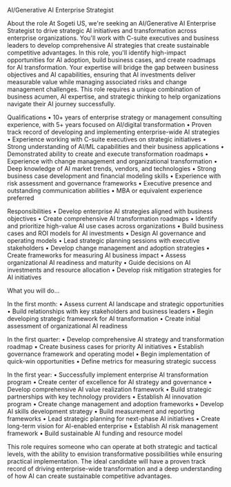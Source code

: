 AI/Generative AI Enterprise Strategist 

About the role At Sogeti US, we're seeking an AI/Generative AI Enterprise Strategist to drive strategic AI initiatives and transformation across enterprise organizations. You'll work with C-suite executives and business leaders to develop comprehensive AI strategies that create sustainable competitive advantages. In this role, you'll identify high-impact opportunities for AI adoption, build business cases, and create roadmaps for AI transformation. Your expertise will bridge the gap between business objectives and AI capabilities, ensuring that AI investments deliver measurable value while managing associated risks and change management challenges. This role requires a unique combination of business acumen, AI expertise, and strategic thinking to help organizations navigate their AI journey successfully.

Qualifications
	• 10+ years of enterprise strategy or management consulting experience, with 5+ years focused on AI/digital transformation
	• Proven track record of developing and implementing enterprise-wide AI strategies
	• Experience working with C-suite executives on strategic initiatives
	• Strong understanding of AI/ML capabilities and their business applications
	• Demonstrated ability to create and execute transformation roadmaps
	• Experience with change management and organizational transformation
	• Deep knowledge of AI market trends, vendors, and technologies
	• Strong business case development and financial modeling skills
	• Experience with risk assessment and governance frameworks
	• Executive presence and outstanding communication abilities
	• MBA or equivalent experience preferred
	
Responsibilities
	• Develop enterprise AI strategies aligned with business objectives
	• Create comprehensive AI transformation roadmaps
	• Identify and prioritize high-value AI use cases across organizations
	• Build business cases and ROI models for AI investments
	• Design AI governance and operating models
	• Lead strategic planning sessions with executive stakeholders
	• Develop change management and adoption strategies
	• Create frameworks for measuring AI business impact
	• Assess organizational AI readiness and maturity
	• Guide decisions on AI investments and resource allocation
	• Develop risk mitigation strategies for AI initiatives
	
What you will do…

In the first month:
	• Assess current AI landscape and strategic opportunities
	• Build relationships with key stakeholders and business leaders
	• Begin developing strategic framework for AI transformation
	• Create initial assessment of organizational AI readiness
	
In the first quarter:
	• Develop comprehensive AI strategy and transformation roadmap
	• Create business cases for priority AI initiatives
	• Establish governance framework and operating model
	• Begin implementation of quick-win opportunities
	• Define metrics for measuring strategic success
	
In the first year:
	• Successfully implement enterprise AI transformation program
	• Create center of excellence for AI strategy and governance
	• Develop comprehensive AI value realization framework
	• Build strategic partnerships with key technology providers
	• Establish AI innovation program
	• Create change management and adoption frameworks
	• Develop AI skills development strategy
	• Build measurement and reporting frameworks
	• Lead strategic planning for next-phase AI initiatives
	• Create long-term vision for AI-enabled enterprise
	• Establish AI risk management framework
	• Build sustainable AI funding and resource model
	
This role requires someone who can operate at both strategic and tactical levels, with the ability to envision transformative possibilities while ensuring practical implementation. The ideal candidate will have a proven track record of driving enterprise-wide transformation and a deep understanding of how AI can create sustainable competitive advantages.
